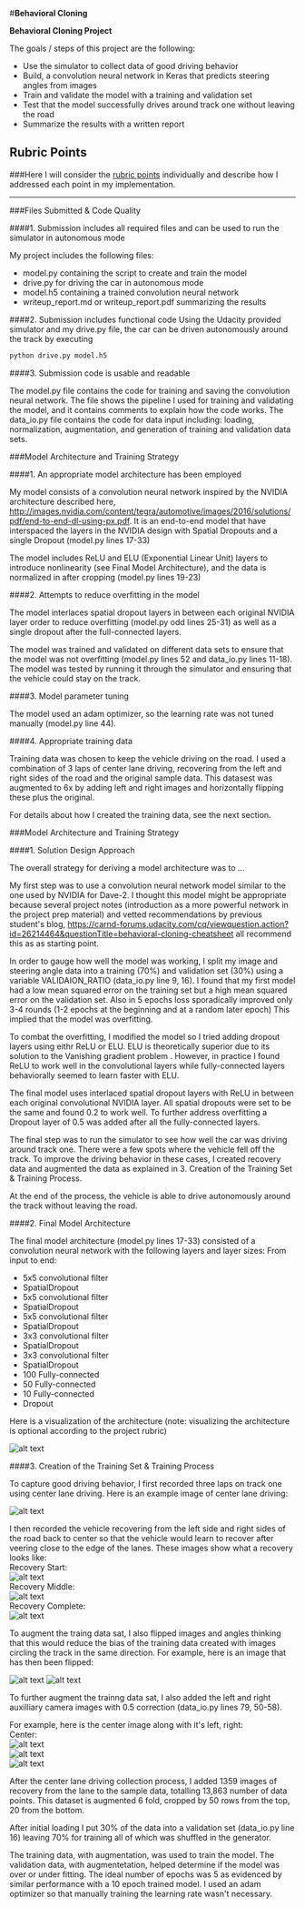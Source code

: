 #**Behavioral Cloning** 

**Behavioral Cloning Project**

The goals / steps of this project are the following:
* Use the simulator to collect data of good driving behavior
* Build, a convolution neural network in Keras that predicts steering angles from images
* Train and validate the model with a training and validation set
* Test that the model successfully drives around track one without leaving the road
* Summarize the results with a written report


[//]: # (Image References)

[image1]: ./examples/CNN_Car-Behavioral.png "Model Visualization"
[image2]: ./examples/center_2017_03_16_23_27_43_701.jpg "Center Lane Driving"
[image3]: ./examples/center_start.jpg "Recovery Image Start"
[image4]: ./examples/center_middle.jpg "Recovery Image Middle"
[image5]: ./examples/center_end.jpg "Recovery Image End"
[image6]: ./examples/center_original.jpg "Normal Image"
[image7]: ./examples/center_flipped.jpg "Flipped Image"
[image8]: ./examples/camera_center.jpg "Normal Center Camera Image"
[image9]: ./examples/camera_left.jpg "Left Camera Image"
[image10]: ./examples/camera_right.jpg "Right Camera Image"

## Rubric Points
###Here I will consider the [rubric points](https://review.udacity.com/#!/rubrics/432/view) individually and describe how I addressed each point in my implementation.  

---
###Files Submitted & Code Quality

####1. Submission includes all required files and can be used to run the simulator in autonomous mode

My project includes the following files:
* model.py containing the script to create and train the model
* drive.py for driving the car in autonomous mode
* model.h5 containing a trained convolution neural network 
* writeup_report.md or writeup_report.pdf summarizing the results

####2. Submission includes functional code
Using the Udacity provided simulator and my drive.py file, the car can be driven autonomously around the track by executing 
```sh
python drive.py model.h5
```

####3. Submission code is usable and readable

The model.py file contains the code for training and saving the convolution neural network. The file shows the pipeline I used for training and validating the model, and it contains comments to explain how the code works.
The data_io.py file contains the code for data input including: loading, normalization, augmentation, and generation of training and validation data sets.

###Model Architecture and Training Strategy

####1. An appropriate model architecture has been employed

My model consists of a convolution neural network inspired by the NVIDIA architecture described here, http://images.nvidia.com/content/tegra/automotive/images/2016/solutions/pdf/end-to-end-dl-using-px.pdf.
It is an end-to-end model that have interspaced the layers in the NVIDIA design with Spatial Dropouts and a single Dropout (model.py lines 17-33)

The model includes ReLU and ELU (Exponential Linear Unit) layers to introduce nonlinearity (see Final Model Architecture), and the data is normalized in after cropping (model.py lines 19-23) 

####2. Attempts to reduce overfitting in the model

The model interlaces spatial dropout layers in between each original NVIDIA layer order to reduce overfitting (model.py odd lines 25-31) as well as a single dropout after the full-connected layers. 

The model was trained and validated on different data sets to ensure that the model was not overfitting (model.py lines 52 and data_io.py lines 11-18). The model was tested by running it through the simulator and ensuring that the vehicle could stay on the track.

####3. Model parameter tuning

The model used an adam optimizer, so the learning rate was not tuned manually (model.py line 44).

####4. Appropriate training data

Training data was chosen to keep the vehicle driving on the road. I used a combination of 3 laps of center lane driving, recovering from the left and right sides of the road and the original sample data. This datasest was augmented to 6x by adding left and right images and horizontally flipping these plus the original.

For details about how I created the training data, see the next section. 

###Model Architecture and Training Strategy

####1. Solution Design Approach

The overall strategy for deriving a model architecture was to ...

My first step was to use a convolution neural network model similar to the one used by NVIDIA for Dave-2. I thought this model might be appropriate because several project notes (introduction as a more powerful network in the project prep material) and vetted recommendations by previous student's blog, https://carnd-forums.udacity.com/cq/viewquestion.action?id=26214464&questionTitle=behavioral-cloning-cheatsheet all recommend this as as starting point. 

In order to gauge how well the model was working, I split my image and steering angle data into a training (70%) and validation set (30%) using a variable VALIDAION_RATIO (data_io.py line 9, 16). I found that my first model had a low mean squared error on the training set but a high mean squared error on the validation set. Also in 5 epochs loss sporadically improved only 3-4 rounds (1-2 epochs at the beginning and at a random later epoch)  This implied that the model was overfitting.

To combat the overfitting, I modified the model so I tried adding dropout layers using eithr ReLU or ELU. ELU is theoretically  superior due to its solution to the Vanishing gradient problem . However, in practice I found ReLU to work well in the convolutional layers while fully-connected layers behaviorally seemed to learn faster with ELU.

The final model uses interlaced spatial dropout layers with ReLU in between each original convolutional NVIDIA layer. All spatial dropouts were set to be the same and found 0.2 to work well. To further address overfitting a Dropout layer of 0.5 was added after all the fully-connected layers.

The final step was to run the simulator to see how well the car was driving around track one. There were a few spots where the vehicle fell off the track. To improve the driving behavior in these cases, I created recovery data and augmented the data as explained in 3. Creation of the Training Set & Training Process.

At the end of the process, the vehicle is able to drive autonomously around the track without leaving the road.

####2. Final Model Architecture

The final model architecture (model.py lines 17-33) consisted of a convolution neural network with the following layers and layer sizes:
From input to end:
* 5x5 convolutional filter
* SpatialDropout
* 5x5 convolutional filter
* SpatialDropout
* 5x5 convolutional filter
* SpatialDropout
* 3x3 convolutional filter
* SpatialDropout
* 3x3 convolutional filter
* SpatialDropout
* 100 Fully-connected
* 50 Fully-connected
* 10 Fully-connected
* Dropout

Here is a visualization of the architecture (note: visualizing the architecture is optional according to the project rubric)

![alt text][image1]

####3. Creation of the Training Set & Training Process

To capture good driving behavior, I first recorded three laps on track one using center lane driving. Here is an example image of center lane driving:

![alt text][image2]

I then recorded the vehicle recovering from the left side and right sides of the road back to center so that the vehicle would learn to recover after veering close to the edge of the lanes. These images show what a recovery looks like: <br />
Recovery Start:<br />
![alt text][image3]<br />
Recovery Middle:<br />
![alt text][image4]<br />
Recovery Complete:<br />
![alt text][image5]

To augment the traing data sat, I also flipped images and angles thinking that this would reduce the bias of the training data created with images circling the track in the same direction. For example, here is an image that has then been flipped:<br />

![alt text][image6]
![alt text][image7]

To further augment the trainng data sat, I also added the left and right auxilliary camera images with 0.5 correction (data_io.py lines 79, 50-58). 

For example, here is the center image along with it's left, right:<br />
Center:<br />
![alt text][image8]<br />
![alt text][image9]<br />
![alt text][image10]<br />

After the center lane driving collection process, I added 1359 images of recovery from the lane to the sample data, totalling 13,863 number of data points. This dataset is augmented 6 fold, cropped by 50 rows from the top, 20 from the bottom.

After initial loading I put 30% of the data into a validation set (data_io.py line 16) leaving 70% for training all of which was shuffled in the generator. 

The training data, with augmentation, was used to train the model. The validation data, with augmentetation, helped determine if the model was over or under fitting. The ideal number of epochs was 5 as evidenced by similar performance with a 10 epoch trained model. I used an adam optimizer so that manually training the learning rate wasn't necessary.
